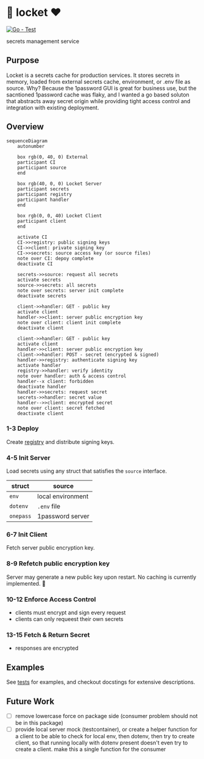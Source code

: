 # 🔐 locket ❤️

[![Go - Test](https://github.com/grackleclub/locket/actions/workflows/go.yml/badge.svg?branch=main)](https://github.com/grackleclub/locket/actions/workflows/go.yml)

secrets management service

## Purpose
Locket is a secrets cache for production services. It stores secrets in memory, loaded from external secrets cache, environment, or .env file as source. Why? Because the 1password GUI is great for business use, but the sacntioned 1password cache was flaky, and I wanted a go based soluton that abstracts away secret origin while providing tight access control and integration with existing deployment.

## Overview
```mermaid
sequenceDiagram
    autonumber

    box rgb(0, 40, 0) External 
    participant CI
    participant source
    end

    box rgb(40, 0, 0) Locket Server
    participant secrets
    participant registry
    participant handler
    end

    box rgb(0, 0, 40) Locket Client
    participant client
    end

    activate CI
    CI->>registry: public signing keys
    CI->>client: private signing key
    CI->>secrets: source access key (or source files)
    note over CI: depoy complete
    deactivate CI

    secrets->>source: request all secrets
    activate secrets
    source->>secrets: all secrets
    note over secrets: server init complete
    deactivate secrets

    client->>handler: GET - public key
    activate client
    handler->>client: server public encryption key
    note over client: client init complete
    deactivate client

    client->>handler: GET - public key
    activate client
    handler->>client: server public encryption key
    client->>handler: POST - secret (encrypted & signed)
    handler->>registry: authenticate signing key
    activate handler
    registry->>handler: verify identity
    note over handler: auth & access control
    handler--x client: forbidden
    deactivate handler
    handler->>secrets: request secret
    secrets->>handler: secret value
    handler-->>client: encrypted secret
    note over client: secret fetched
    deactivate client
```

### 1-3 Deploy
Create [registry](./registry.go) and distribute signing keys.

### 4-5 Init Server
Load secrets using any struct that satisfies the `source` interface.

struct | source
--- | ---
`env` | local environment
`dotenv` | `.env` file
`onepass` | 1password server


### 6-7 Init Client
Fetch server public encryption key.

### 8-9 Refetch public encryption key
Server may generate a new public key upon restart. No caching is currently implemented. 🤷

### 10-12 Enforce Access Control
- clients must encrypt and sign every request
- clients can only requeest their own secrets

### 13-15 Fetch & Return Secret
- responses are encrypted

 ## Examples
See [tests](./locket_test.go) for examples, and checkout docstings for extensive descriptions.

## Future Work
- [ ] remove lowercase force on package side (consumer problem should not be in this package)
- [ ] provide local server mock (testcontainer), or create a helper function for a client to be able to check for local env, then dotenv, then try to create client, so that running locally with dotenv present doesn't even try to create a client. make this a single function for the consumer
